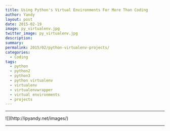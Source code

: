 ```yaml
---
title: Using Python's Virtual Environments For More Than Coding
author: Yandy
layout: post
date: 2015-02-19
image: py_virtualenv.jpg
twitter_image: py_virtualenv.jpg
description: 
summary: 
permalink: 2015/02/python-virtualenv-projects/
categories:
  - Coding
tags:
  - python
  - python2
  - python3
  - python virtualenv
  - virtualenv
  - virtualenvwrapper
  - virtual environments
  - projects
---
```

<hr>
![](http://ipyandy.net/images/)
<hr>
